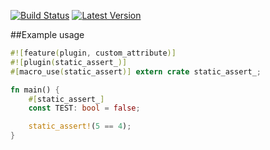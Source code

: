 [![Build Status](https://travis-ci.org/oli-obk/rust-sa.svg?branch=master)](https://travis-ci.org/oli-obk/rust-sa)
[![Latest Version](https://img.shields.io/crates/v/static_assert.svg)](https://crates.io/crates/static_assert)

##Example usage

```rust
#![feature(plugin, custom_attribute)]
#![plugin(static_assert_)]
#[macro_use(static_assert)] extern crate static_assert_;

fn main() {
    #[static_assert_]
    const TEST: bool = false;

    static_assert!(5 == 4);
}
```
